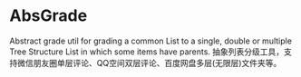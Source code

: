 # AbsGrade
Abstract grade util for grading a common List to a single, double or multiple Tree Structure List in which some items have parents. 
抽象列表分级工具，支持微信朋友圈单层评论、QQ空间双层评论、百度网盘多层(无限层)文件夹等。
